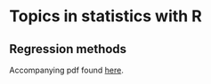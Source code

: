 # Topics in statistics with R
## Regression methods
Accompanying pdf found [here](https://github.com/L-Arscott/Topics-in-statistics-with-R/blob/main/Regression%20Methods/Regression_Methods_in_Statistics.pdf).

